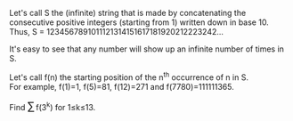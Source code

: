 <p>
Let's call S the (infinite) string that is made by concatenating the consecutive positive integers (starting from 1)  written down in base 10.<br /> 
Thus, S = 1234567891011121314151617181920212223242...
</p>
<p>
It's easy to see that any number will show up an infinite number of times in S.
</p>
<p>
Let's call f(n) the starting position of the n<sup>th</sup> occurrence of n in S.<br /> 
For example, f(1)=1, f(5)=81, f(12)=271 and f(7780)=111111365.
</p>
<p>
Find <span style="font-size:larger;"><span style="font-size:larger;">∑</span></span> f(3<sup>k</sup>) for 1≤k≤13.
</p>

